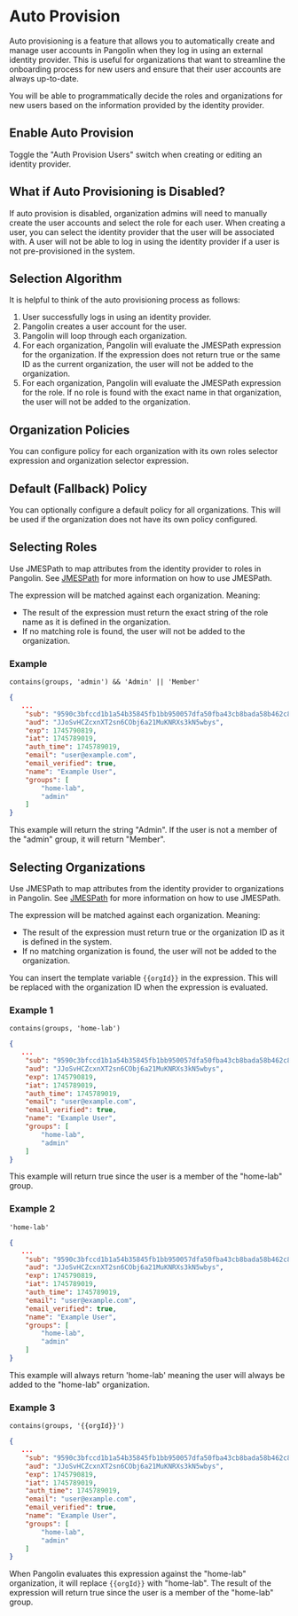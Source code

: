 # Auto Provision

Auto provisioning is a feature that allows you to automatically create and manage user accounts in Pangolin when they log in using an external identity provider. This is useful for organizations that want to streamline the onboarding process for new users and ensure that their user accounts are always up-to-date.

You will be able to programmatically decide the roles and organizations for new users based on the information provided by the identity provider.

## Enable Auto Provision

Toggle the "Auth Provision Users" switch when creating or editing an identity provider.

## What if Auto Provisioning is Disabled?

If auto provision is disabled, organization admins will need to manually create the user accounts and select the role for each user. When creating a user, you can select the identity provider that the user will be associated with. A user will not be able to log in using the identity provider if a user is not pre-provisioned in the system.

## Selection Algorithm

It is helpful to think of the auto provisioning process as follows:

1. User successfully logs in using an identity provider.
2. Pangolin creates a user account for the user.
3. Pangolin will loop through each organization.
4. For each organization, Pangolin will evaluate the JMESPath expression for the organization. If the expression does not return true or the same ID as the current organization, the user will not be added to the organization.
5. For each organization, Pangolin will evaluate the JMESPath expression for the role. If no role is found with the exact name in that organization, the user will not be added to the organization.

## Organization Policies

You can configure policy for each organization with its own roles selector expression and organization selector expression.

## Default (Fallback) Policy

You can optionally configure a default policy for all organizations. This will be used if the organization does not have its own policy configured.

## Selecting Roles

Use JMESPath to map attributes from the identity provider to roles in Pangolin. See [JMESPath](https://jmespath.org/) for more information on how to use JMESPath.

The expression will be matched against each organization. Meaning:

- The result of the expression must return the exact string of the role name as it is defined in the organization.
- If no matching role is found, the user will not be added to the organization.

### Example

```
contains(groups, 'admin') && 'Admin' || 'Member'
```

```json
{
   ...
    "sub": "9590c3bfccd1b1a54b35845fb1bb950057dfa50fba43cb8bada58b462c80e207",
    "aud": "JJoSvHCZcxnXT2sn6CObj6a21MuKNRXs3kN5wbys",
    "exp": 1745790819,
    "iat": 1745789019,
    "auth_time": 1745789019,
    "email": "user@example.com",
    "email_verified": true,
    "name": "Example User",
    "groups": [
        "home-lab",
        "admin"
    ]
}
```

This example will return the string "Admin". If the user is not a member of the "admin" group, it will return "Member".

## Selecting Organizations

Use JMESPath to map attributes from the identity provider to organizations in Pangolin. See [JMESPath](https://jmespath.org/) for more information on how to use JMESPath.

The expression will be matched against each organization. Meaning:

- The result of the expression must return true or the organization ID as it is defined in the system.
- If no matching organization is found, the user will not be added to the organization.

You can insert the template variable `{{orgId}}` in the expression. This will be replaced with the organization ID when the expression is evaluated.

### Example 1

```
contains(groups, 'home-lab')
```

```json
{
   ...
    "sub": "9590c3bfccd1b1a54b35845fb1bb950057dfa50fba43cb8bada58b462c80e207",
    "aud": "JJoSvHCZcxnXT2sn6CObj6a21MuKNRXs3kN5wbys",
    "exp": 1745790819,
    "iat": 1745789019,
    "auth_time": 1745789019,
    "email": "user@example.com",
    "email_verified": true,
    "name": "Example User",
    "groups": [
        "home-lab",
        "admin"
    ]
}
```

This example will return true since the user is a member of the "home-lab" group.

### Example 2

```
'home-lab'
```

```json
{
   ...
    "sub": "9590c3bfccd1b1a54b35845fb1bb950057dfa50fba43cb8bada58b462c80e207",
    "aud": "JJoSvHCZcxnXT2sn6CObj6a21MuKNRXs3kN5wbys",
    "exp": 1745790819,
    "iat": 1745789019,
    "auth_time": 1745789019,
    "email": "user@example.com",
    "email_verified": true,
    "name": "Example User",
    "groups": [
        "home-lab",
        "admin"
    ]
}
```

This example will always return 'home-lab' meaning the user will always be added to the "home-lab" organization.

### Example 3

```
contains(groups, '{{orgId}}')
```

```json
{
   ...
    "sub": "9590c3bfccd1b1a54b35845fb1bb950057dfa50fba43cb8bada58b462c80e207",
    "aud": "JJoSvHCZcxnXT2sn6CObj6a21MuKNRXs3kN5wbys",
    "exp": 1745790819,
    "iat": 1745789019,
    "auth_time": 1745789019,
    "email": "user@example.com",
    "email_verified": true,
    "name": "Example User",
    "groups": [
        "home-lab",
        "admin"
    ]
}
```

When Pangolin evaluates this expression against the "home-lab" organization, it will replace `{{orgId}}` with "home-lab". The result of the expression will return true since the user is a member of the "home-lab" group.
